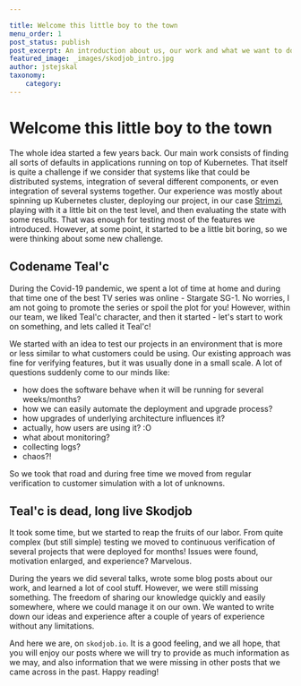 ```yaml
---

title: Welcome this little boy to the town
menu_order: 1
post_status: publish
post_excerpt: An introduction about us, our work and what we want to do in scope of Skodjob.io
featured_image: _images/skodjob_intro.jpg
author: jstejskal
taxonomy:
    category:
---
```


# Welcome this little boy to the town
The whole idea started a few years back. Our main work consists of finding all sorts of defaults in applications running on top of Kubernetes. 
That itself is quite a challenge if we consider that systems like that could be distributed systems, integration of several different components, or even integration of several systems together.
Our experience was mostly about spinning up Kubernetes cluster, deploying our project, in our case [Strimzi](https://strimzi.io/), playing with it a little bit on the test level, and then evaluating the state with some results.
That was enough for testing most of the features we introduced. However, at some point, it started to be a little bit boring, so we were thinking about some new challenge.

## Codename Teal'c
During the Covid-19 pandemic, we spent a lot of time at home and during that time one of the best TV series was online - Stargate SG-1.
No worries, I am not going to promote the series or spoil the plot for you! 
However, within our team, we liked Teal'c character, and then it started - let's start to work on something, and lets called it Teal'c!

We started with an idea to test our projects in an environment that is more or less similar to what customers could be using.
Our existing approach was fine for verifying features, but it was usually done in a small scale. 
A lot of questions suddenly come to our minds like:
- how does the software behave when it will be running for several weeks/months?
- how we can easily automate the deployment and upgrade process?
- how upgrades of underlying architecture influences it?
- actually, how users are using it? :O
- what about monitoring?
- collecting logs?
- chaos?!

So we took that road and during free time we moved from regular verification to customer simulation with a lot of unknowns.

## Teal'c is dead, long live Skodjob
It took some time, but we started to reap the fruits of our labor. 
From quite complex (but still simple) testing we moved to continuous verification of several projects that were deployed for months!
Issues were found, motivation enlarged, and experience? Marvelous.

During the years we did several talks, wrote some blog posts about our work, and learned a lot of cool stuff. 
However, we were still missing something. 
The freedom of sharing our knowledge quickly and easily somewhere, where we could manage it on our own.
We wanted to write down our ideas and experience after a couple of years of experience without any limitations.

And here we are, on `skodjob.io`. 
It is a good feeling, and we all hope, that you will enjoy our posts where we will try to provide as much information as we may, and also information that we were missing in other posts that we came across in the past.
Happy reading!
